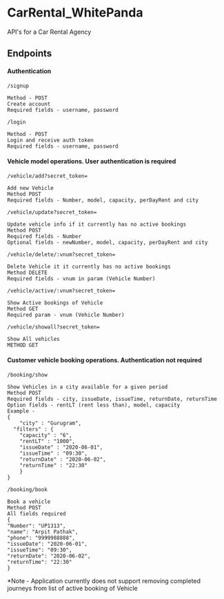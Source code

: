 # CarRental_WhitePanda
API's for a Car Rental Agency 

## Endpoints
#### Authentication
`/signup`
	
	Method - POST
	Create account
	Required fields - username, password
`/login`
	
	Method - POST
	Login and receive auth token
	Required fields - username, password
	

#### Vehicle model operations. User authentication is required
`/vehicle/add?secret_token=`

    Add new Vehicle
    Method POST
    Required fields - Number, model, capacity, perDayRent and city
`/vehicle/update?secret_token=`

    Update vehicle info if it currently has no active bookings
    Method POST
    Required fields - Number
    Optional fields - newNumber, model, capacity, perDayRent and city
`/vehicle/delete/:vnum?secret_token=`

    Delete Vehicle it it currently has no active bookings
    Method DELETE
    Required fields - vnum in param (Vehicle Number)
`/vehicle/active/:vnum?secret_token=`

    Show Active bookings of Vehicle
    Method GET
    Required param - vnum (Vehicle Number)
`/vehicle/showall?secret_token=`

    Show All vehicles
    METHOD GET

#### Customer vehicle booking operations. Authentication not required

`/booking/show`

    Show Vehicles in a city available for a given period
    Method POST
    Required fields - city, issueDate, issueTime, returnDate, returnTime
    Option fields - rentLT (rent less than), model, capacity
    Example - 
    {
	    "city" : "Gurugram",
      "filters" : {
        "capacity" : "6",
        "rentLT" : "1000",
        "issueDate" : "2020-06-01",
        "issueTime" : "09:30",
        "returnDate" : "2020-06-02",
        "returnTime" : "22:30"
        }
    }
`/booking/book`

	Book a vehicle
	Method POST
	All fields required
	{
	"Number": "UP1313",
	"name": "Arpit Pathak",
	"phone": "9999988888",
	"issueDate": "2020-06-01",
	"issueTime": "09:30",
	"returnDate": "2020-06-02",
	"returnTime": "22:30"
	}

*Note - Application currently does not support removing completed journeys from list of active booking of Vehicle
